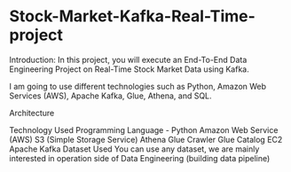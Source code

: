 # Stock-Market-Kafka-Real-Time-project

Introduction:
In this project, you will execute an End-To-End Data Engineering Project on Real-Time Stock Market Data using Kafka.

 I am going to use different technologies such as Python, Amazon Web Services (AWS), Apache Kafka, Glue, Athena, and SQL.

Architecture


Technology Used
Programming Language - Python
Amazon Web Service (AWS)
S3 (Simple Storage Service)
Athena
Glue Crawler
Glue Catalog
EC2
Apache Kafka
Dataset Used
You can use any dataset, we are mainly interested in operation side of Data Engineering (building data pipeline)

